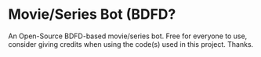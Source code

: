 # Movie/Series Bot (BDFD?
An Open-Source BDFD-based movie/series bot. Free for everyone to use, consider giving credits when using the code(s) used in this project. Thanks.
